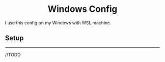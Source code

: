 <div align="center">
	<h1>Windows Config</h1>
</div>
<p>I use this config on my Windows with WSL machine.</p>
<h2>Setup</h2>
<hr>
//TODO